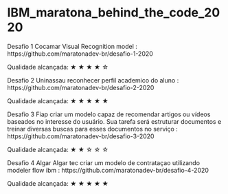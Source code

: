 
# IBM_maratona_behind_the_code_2020
   <p>Desafio 1 Cocamar Visual Recognition model : https://github.com/maratonadev-br/desafio-1-2020
    <p>  Qualidade alcançada:
            ★ ★ ★ ★ ☆
   <p>Desafio 2 Uninassau reconhecer perfil academico do aluno : https://github.com/maratonadev-br/desafio-2-2020
    <p>  Qualidade alcançada:
            ★ ★ ★ ★ ★
   <p>Desafio 3 Fiap criar um modelo capaz de recomendar artigos ou vídeos baseados no interesse do usuário. Sua tarefa será estruturar documentos e treinar diversas buscas para esses documentos no serviço : https://github.com/maratonadev-br/desafio-3-2020
     <p>  Qualidade alcançada:
            ★ ★ ☆ ☆ ☆
    
   <p>Desafio 4 Algar Algar tec criar um modelo de contrataçao utilizando modeler flow ibm : https://github.com/maratonadev-br/desafio-4-2020
   <p>  Qualidade alcançada:
            ★ ★ ★ ★ ★
